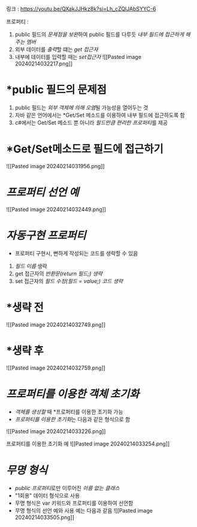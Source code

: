 링크 : https://youtu.be/QXakJJHkz8k?si=Lh_cZQlJAbSYYC-6

프로퍼티 : 
1. public 필드의 *문제점을 보완*하여 public 필드를 다루듯 
	*내부 필드에 접근하게 해주는 멤버*
1. 외부 데이터를 *출력*할 떄는 *get 접근자*
2. 내부에 데이터를 입력할 때는 *set접근자*
![[Pasted image 20240214032217.png]]

# *public 필드의 문제점
1. public 필드는 *외부 객체에 의해 오염*될 가능성을 열어두는 것
2. 자바 같은 언어에서는 *Get/Set 메소드를 이용하여 내부 필드에 접근하도록 함
3. c#에서는 Get/Set 메소드 뿐 아니라 *필드만큼 편리한 프로퍼티*를 제공

# *Get/Set메소드로 필드에 접근하기
![[Pasted image 20240214031956.png]]


# *프로퍼티 선언 예*
![[Pasted image 20240214032449.png]]


# *자동구현 프로퍼티*
- 프로퍼티 구현시, 뻔하게 작성되는 코드를 생략할 수 있음
1. *필드 이름* 생략
2. get 접근자의 *반환문(return 필드;) 생략*
3. set 접근자의 *필드 수정(필드 = value;) 코드 생략*

# *생략 전
![[Pasted image 20240214032749.png]]

# *생략 후
![[Pasted image 20240214032759.png]]


# *프로퍼티를 이용한 객체 초기화*
- *객체를 생성할* 때 *프로퍼티를 이용한 초기화 가능
- *프로퍼티를 이용한 초기화*는 다음과 같은 형식으로 함

![[Pasted image 20240214033226.png]]

프로퍼티를 이용한 초기화 예
![[Pasted image 20240214033254.png]]


# *무명 형식*
- *public 프로퍼티*로만 이루어진 *이름 없는 클래스*
- "1회용" 데이터 형식으로 사용
- 무명 형식은 var 키워드와 프로퍼티를 이용하여 선언함
- 무명 형식의 선언 예와 사용 예는 다음과 같음
![[Pasted image 20240214033505.png]]